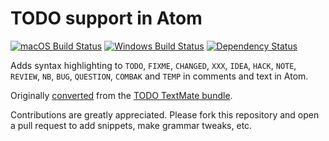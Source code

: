 # TODO support in Atom
[![macOS Build Status](https://travis-ci.org/atom/language-todo.svg?branch=master)](https://travis-ci.org/atom/language-todo)
[![Windows Build Status](https://ci.appveyor.com/api/projects/status/gcgb9m7h146lv6qp/branch/master?svg=true)](https://ci.appveyor.com/project/Atom/language-todo/branch/master)
[![Dependency Status](https://david-dm.org/atom/language-todo.svg)](https://david-dm.org/atom/language-todo)

Adds syntax highlighting to `TODO`, `FIXME`, `CHANGED`, `XXX`, `IDEA`, `HACK`, `NOTE`, `REVIEW`, `NB`, `BUG`, `QUESTION`, `COMBAK` and `TEMP` in comments
and text in Atom.

Originally [converted](http://flight-manual.atom.io/hacking-atom/sections/converting-from-textmate) from the [TODO TextMate bundle](https://github.com/textmate/todo.tmbundle).

Contributions are greatly appreciated. Please fork this repository and open a pull request to add snippets, make grammar tweaks, etc.
